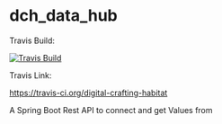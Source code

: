 # dch_data_hub

Travis Build:

[![Travis Build](https://travis-ci.org/digital-crafting-habitat/dch_data_hub.svg?branch=master)](https://travis-ci.org/digital-crafting-habitat/dch_data_hub)

Travis Link:

https://travis-ci.org/digital-crafting-habitat

A Spring Boot Rest API to connect and get Values from
